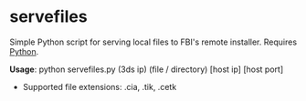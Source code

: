 # servefiles

Simple Python script for serving local files to FBI's remote installer. Requires [Python](https://www.python.org/downloads/).

**Usage**: python servefiles.py (3ds ip) (file / directory) \[host ip\] \[host port\]

  - Supported file extensions: .cia, .tik, .cetk
